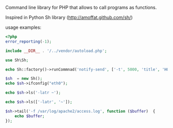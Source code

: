 Command line library for PHP that allows to call programs as functions.

Inspired in Python Sh library (http://amoffat.github.com/sh/)

usage examples:

```php
<?php
error_reporting(-1);

include __DIR__ . '/../vendor/autoload.php';

use Sh\Sh;

echo Sh::factory()->runCommnad('notify-send', ['-t', 5000, 'title', 'HOLA']);

$sh  = new Sh();
echo $sh->ifconfig("eth0");

echo $sh->ls('-latr ~');

echo $sh->ls(['-latr', '~']);

$sh->tail('-f /var/log/apache2/access.log', function ($buffer)  {
    echo $buffer;
});
```